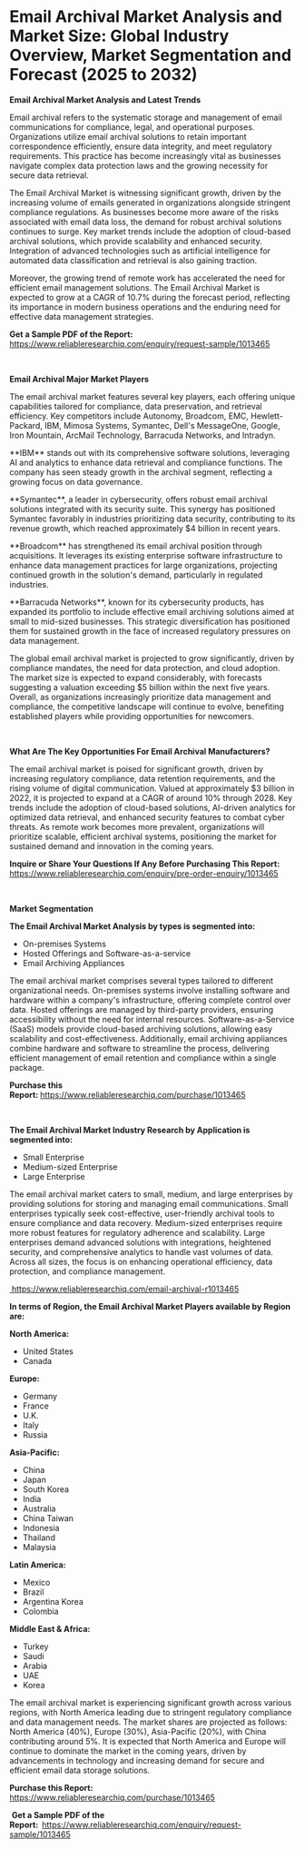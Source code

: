 <p><h1>Email Archival Market Analysis and Market Size: Global Industry Overview, Market Segmentation and Forecast (2025 to 2032)</h1></p><p><strong>Email Archival Market Analysis and Latest Trends</strong></p>
<p><p>Email archival refers to the systematic storage and management of email communications for compliance, legal, and operational purposes. Organizations utilize email archival solutions to retain important correspondence efficiently, ensure data integrity, and meet regulatory requirements. This practice has become increasingly vital as businesses navigate complex data protection laws and the growing necessity for secure data retrieval.</p><p>The Email Archival Market is witnessing significant growth, driven by the increasing volume of emails generated in organizations alongside stringent compliance regulations. As businesses become more aware of the risks associated with email data loss, the demand for robust archival solutions continues to surge. Key market trends include the adoption of cloud-based archival solutions, which provide scalability and enhanced security. Integration of advanced technologies such as artificial intelligence for automated data classification and retrieval is also gaining traction.</p><p>Moreover, the growing trend of remote work has accelerated the need for efficient email management solutions. The Email Archival Market is expected to grow at a CAGR of 10.7% during the forecast period, reflecting its importance in modern business operations and the enduring need for effective data management strategies.</p></p>
<p><strong>Get a Sample PDF of the Report:&nbsp;</strong> <a href="https://www.reliableresearchiq.com/enquiry/request-sample/1013465?utm_campaign=3096&utm_medium=2&utm_source=Github&utm_content=ia&utm_term=17042025&utm_id=email-archival">https://www.reliableresearchiq.com/enquiry/request-sample/1013465</a></p>
<p>&nbsp;</p>
<p><strong>Email Archival Major Market Players</strong></p>
<p><p>The email archival market features several key players, each offering unique capabilities tailored for compliance, data preservation, and retrieval efficiency. Key competitors include Autonomy, Broadcom, EMC, Hewlett-Packard, IBM, Mimosa Systems, Symantec, Dell's MessageOne, Google, Iron Mountain, ArcMail Technology, Barracuda Networks, and Intradyn.</p><p>**IBM** stands out with its comprehensive software solutions, leveraging AI and analytics to enhance data retrieval and compliance functions. The company has seen steady growth in the archival segment, reflecting a growing focus on data governance. </p><p>**Symantec**, a leader in cybersecurity, offers robust email archival solutions integrated with its security suite. This synergy has positioned Symantec favorably in industries prioritizing data security, contributing to its revenue growth, which reached approximately $4 billion in recent years.</p><p>**Broadcom** has strengthened its email archival position through acquisitions. It leverages its existing enterprise software infrastructure to enhance data management practices for large organizations, projecting continued growth in the solution's demand, particularly in regulated industries.</p><p>**Barracuda Networks**, known for its cybersecurity products, has expanded its portfolio to include effective email archiving solutions aimed at small to mid-sized businesses. This strategic diversification has positioned them for sustained growth in the face of increased regulatory pressures on data management.</p><p>The global email archival market is projected to grow significantly, driven by compliance mandates, the need for data protection, and cloud adoption. The market size is expected to expand considerably, with forecasts suggesting a valuation exceeding $5 billion within the next five years. Overall, as organizations increasingly prioritize data management and compliance, the competitive landscape will continue to evolve, benefiting established players while providing opportunities for newcomers.</p></p>
<p>&nbsp;</p>
<p><strong>What Are The Key Opportunities For Email Archival Manufacturers?</strong></p>
<p><p>The email archival market is poised for significant growth, driven by increasing regulatory compliance, data retention requirements, and the rising volume of digital communication. Valued at approximately $3 billion in 2022, it is projected to expand at a CAGR of around 10% through 2028. Key trends include the adoption of cloud-based solutions, AI-driven analytics for optimized data retrieval, and enhanced security features to combat cyber threats. As remote work becomes more prevalent, organizations will prioritize scalable, efficient archival systems, positioning the market for sustained demand and innovation in the coming years.</p></p>
<p><strong>Inquire or Share Your Questions If Any Before Purchasing This Report:</strong> <a href="https://www.reliableresearchiq.com/enquiry/pre-order-enquiry/1013465?utm_campaign=3096&utm_medium=2&utm_source=Github&utm_content=ia&utm_term=17042025&utm_id=email-archival">https://www.reliableresearchiq.com/enquiry/pre-order-enquiry/1013465</a></p>
<p>&nbsp;</p>
<p><strong>Market Segmentation</strong></p>
<p><strong>The Email Archival Market Analysis by types is segmented into:</strong></p>
<p><ul><li>On-premises Systems</li><li>Hosted Offerings and Software-as-a-service</li><li>Email Archiving Appliances</li></ul></p>
<p><p>The email archival market comprises several types tailored to different organizational needs. On-premises systems involve installing software and hardware within a company's infrastructure, offering complete control over data. Hosted offerings are managed by third-party providers, ensuring accessibility without the need for internal resources. Software-as-a-Service (SaaS) models provide cloud-based archiving solutions, allowing easy scalability and cost-effectiveness. Additionally, email archiving appliances combine hardware and software to streamline the process, delivering efficient management of email retention and compliance within a single package.</p></p>
<p><strong>Purchase this Report:&nbsp;</strong><a href="https://www.reliableresearchiq.com/purchase/1013465?utm_campaign=3096&utm_medium=2&utm_source=Github&utm_content=ia&utm_term=17042025&utm_id=email-archival">https://www.reliableresearchiq.com/purchase/1013465</a></p>
<p>&nbsp;</p>
<p><strong>The Email Archival Market Industry Research by Application is segmented into:</strong></p>
<p><ul><li>Small Enterprise</li><li>Medium-sized Enterprise</li><li>Large Enterprise</li></ul></p>
<p><p>The email archival market caters to small, medium, and large enterprises by providing solutions for storing and managing email communications. Small enterprises typically seek cost-effective, user-friendly archival tools to ensure compliance and data recovery. Medium-sized enterprises require more robust features for regulatory adherence and scalability. Large enterprises demand advanced solutions with integrations, heightened security, and comprehensive analytics to handle vast volumes of data. Across all sizes, the focus is on enhancing operational efficiency, data protection, and compliance management.</p></p>
<p><a href="https://www.reliableresearchiq.com/email-archival-r1013465?utm_campaign=3096&utm_medium=2&utm_source=Github&utm_content=ia&utm_term=17042025&utm_id=email-archival">&nbsp;https://www.reliableresearchiq.com/email-archival-r1013465</a></p>
<p><strong>In terms of Region, the Email Archival Market Players available by Region are:</strong></p>
<p>
    <p> <strong> North America: </strong>
        <ul>
            <li>United States</li>
            <li>Canada</li>
        </ul>
        </p> 
    <p> <strong> Europe: </strong>
        <ul>
            <li>Germany</li>
            <li>France</li>
            <li>U.K.</li>
            <li>Italy</li>
            <li>Russia</li>
        </ul>
        </p> 
    <p> <strong> Asia-Pacific: </strong>
        <ul>
            <li>China</li>
            <li>Japan</li>
            <li>South Korea</li>
            <li>India</li>
            <li>Australia</li>
            <li>China Taiwan</li>
            <li>Indonesia</li>
            <li>Thailand</li>
            <li>Malaysia</li>
        </ul>
        </p> 
    <p> <strong> Latin America: </strong>
        <ul>
            <li>Mexico</li>
            <li>Brazil</li>
            <li>Argentina Korea</li>
            <li>Colombia</li>
        </ul>
        </p> 
    <p> <strong> Middle East & Africa: </strong>
        <ul>
            <li>Turkey</li>
            <li>Saudi</li>
            <li>Arabia</li>
            <li>UAE</li>
            <li>Korea</li>
        </ul>
    </p>
    </p>
<p><p>The email archival market is experiencing significant growth across various regions, with North America leading due to stringent regulatory compliance and data management needs. The market shares are projected as follows: North America (40%), Europe (30%), Asia-Pacific (20%), with China contributing around 5%. It is expected that North America and Europe will continue to dominate the market in the coming years, driven by advancements in technology and increasing demand for secure and efficient email data storage solutions.</p></p>
<p><strong>Purchase this Report: </strong><a href="https://www.reliableresearchiq.com/purchase/1013465?utm_campaign=3096&utm_medium=2&utm_source=Github&utm_content=ia&utm_term=17042025&utm_id=email-archival">https://www.reliableresearchiq.com/purchase/1013465</a></p>
<p>&nbsp;<strong>Get a Sample PDF of the Report:&nbsp;&nbsp;</strong><a href="https://www.reliableresearchiq.com/enquiry/request-sample/1013465?utm_campaign=3096&utm_medium=2&utm_source=Github&utm_content=ia&utm_term=17042025&utm_id=email-archival">https://www.reliableresearchiq.com/enquiry/request-sample/1013465</a></p>
<p><strong></strong></p>
<p><p></p><p></p><p></p></p>